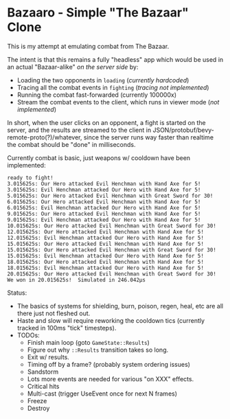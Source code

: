 Bazaaro - Simple "The Bazaar" Clone
===================================

This is my attempt at emulating combat from The Bazaar.

The intent is that this remains a fully "headless" app which would be used in
an actual "Bazaar-alike" _on the server side_ by:

- Loading the two opponents in `loading` (_currently hardcoded_)
- Tracing all the combat events in `fighting` (_tracing not implemented_)
- Running the combat fast-forwarded (currently 100000x)
- Stream the combat events to the client, which runs in viewer mode (_not implemented_)

In short, when the user clicks on an opponent, a fight is started on the server, and
the results are streamed to the client in JSON/protobuf/bevy-remote-proto(?)/whatever,
since the server runs way faster than realtime the combat should be "done" in milliseconds.

Currently combat is basic, just weapons w/ cooldown have been implemented:

```
ready to fight!
3.015625s: Our Hero attacked Evil Henchman with Hand Axe for 5!
3.015625s: Evil Henchman attacked Our Hero with Hand Axe for 5!
5.015625s: Our Hero attacked Evil Henchman with Great Sword for 30!
6.015625s: Our Hero attacked Evil Henchman with Hand Axe for 5!
6.015625s: Evil Henchman attacked Our Hero with Hand Axe for 5!
9.015625s: Our Hero attacked Evil Henchman with Hand Axe for 5!
9.015625s: Evil Henchman attacked Our Hero with Hand Axe for 5!
10.015625s: Our Hero attacked Evil Henchman with Great Sword for 30!
12.015625s: Our Hero attacked Evil Henchman with Hand Axe for 5!
12.015625s: Evil Henchman attacked Our Hero with Hand Axe for 5!
15.015625s: Our Hero attacked Evil Henchman with Hand Axe for 5!
15.015625s: Our Hero attacked Evil Henchman with Great Sword for 30!
15.015625s: Evil Henchman attacked Our Hero with Hand Axe for 5!
18.015625s: Our Hero attacked Evil Henchman with Hand Axe for 5!
18.015625s: Evil Henchman attacked Our Hero with Hand Axe for 5!
20.015625s: Our Hero attacked Evil Henchman with Great Sword for 30!
We won in 20.015625s!  Simulated in 246.042µs
```

Status:

- The basics of systems for shielding, burn, poison, regen, heal, etc are all there just not fleshed out.  
- Haste and slow will require reworking the cooldown tics (currently tracked in 100ms "tick" timesteps).
- TODOs:
  - Finish main loop (goto `GameState::Results`)
  - Figure out why `::Results` transition takes so long.
  - Exit w/ results.
  - Timing off by a frame? (probably system ordering issues)
  - Sandstorm
  - Lots more events are needed for various "on XXX" effects.
  - Critical hits
  - Multi-cast (trigger UseEvent once for next N frames)
  - Freeze
  - Destroy